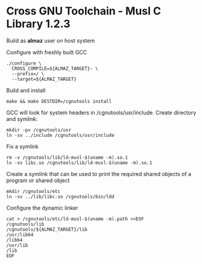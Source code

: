 # Cross GNU Toolchain - Musl C Library 1.2.3
Build as **almaz** user on host system

Configure with freshly built GCC
```
./configure \
  CROSS_COMPILE=${ALMAZ_TARGET}- \
  --prefix=/ \
  --target=${ALMAZ_TARGET}
```
Build and install
```
make && make DESTDIR=/cgnutools install
```
GCC will look for system headers in /cgnutools/usr/include. Create directory and symlink:
```
mkdir -pv /cgnutools/usr
ln -sv ../include /cgnutools/usr/include
```
Fix a symlink
```
rm -v /cgnutools/lib/ld-musl-$(uname -m).so.1
ln -sv libc.so /cgnutools/lib/ld-musl-$(uname -m).so.1
```
Create a symlink that can be used to print the required shared objects of a program or shared object
```
mkdir /cgnutools/etc
ln -sv ../lib/libc.so /cgnutools/bin/ldd
```
Configure the dynamic linker
```
cat > /cgnutools/etc/ld-musl-$(uname -m).path <<EOF
/cgnutools/lib
/cgnutools/${ALMAZ_TARGET}/lib
/usr/lib64
/lib64
/usr/lib
/lib
EOF
```
